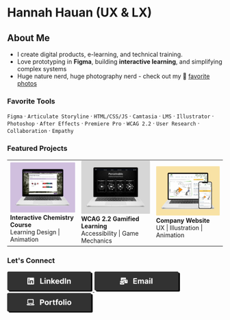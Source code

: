 
# Hannah Hauan (UX & LX)
## About Me
- I create digital products, e-learning, and technical training. 
- Love prototyping in **Figma**, building **interactive learning**, and simplifying complex systems  
- Huge nature nerd, huge photography nerd - check out my  📸 [favorite photos](https://www.hannahhauan.com/about-me)
### Favorite Tools
`Figma` · `Articulate Storyline` · `HTML/CSS/JS` · `Camtasia` · `LMS`  · `Illustrator` · `Photoshop` · `After Effects` · `Premiere Pro` · `WCAG 2.2` · `User Research` · `Collaboration` · `Empathy`
### Featured Projects
<table style="width:100%;">
  <tr>
      <td>
    <a href="https://www.hannahhauan.com/real-chem-ii">
      <img alt="View case study" src="images/card-rc-2.png" width="200">
      </a>
      <br/>
      <b>Interactive Chemistry Course</b><br/>
       Learning Design | Animation
      <br/>
    </td>
    <td>
       <a href="https://www.hannahhauan.com/wcag2-2-elearning">
        <img alt="View case study" src="images/card-a11y.png" width="200">
      </a>
      <br/>
      <b>WCAG 2.2 Gamified Learning</b>
      <br/>
      Accessibility | Game Mechanics
      <br/>
    </td>
    <td>
         <a href="https://www.hannahhauan.com/company-website">
        <img alt="View case study" src="images/card-company-website.png" width="200">
        </a>
        <br/>
        <b>Company Website</b><br/>
          UX | Illustration | Animation
        <br/>
     </td>
  </tr>
</table>

### Let's Connect
<a href="https://www.linkedin.com/in/hannahhauan/">
  <img alt="LinkedIn" src="images/btn-linkedin.png" width="200">
</a>  
<a href="mailto:hannahchauan@gmail.com">
  <img alt="Email" src="images/btn-email.png" width="200">
</a>
<a href="https://www.hannahhauan.com">
  <img alt="Portfolio" src="images/btn-portfolio.png" width="200">
</a>